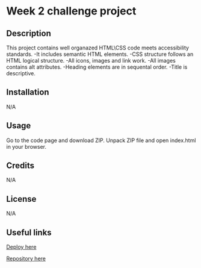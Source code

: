 # Week 2 challenge project

## Description

This project contains well organazed HTML\CSS code meets accessibility standards.
-It includes semantic HTML elements.
-CSS structure follows an HTML logical structure.
-All icons, images and link work.
-All images contains alt attributes.
-Heading elements are in sequental order.
-Title is descriptive.

## Installation

N/A

## Usage

Go to the code page and download ZIP.
Unpack ZIP file and open index.html in your browser.

## Credits

N/A

## License

N/A

## Useful links
[Deploy here](https://andriimedvediev987.github.io/andrii-accessibility-challenge/)

[Repository here](https://github.com/AndriiMedvediev987/andrii-accessibility-challenge.git)
